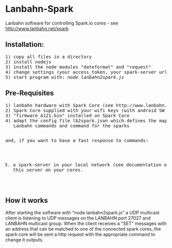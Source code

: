 Lanbahn-Spark
=============

Lanbahn software for controlling Spark.io cores - see http://www.lanbahn.net/spark 

<h2>Installation:</h2>
<pre>1) copy all files in a directory
2) install nodejs 
3) install the node modules "dateformat" and "request" 
4) change settings (your access_token, your spark-server url) in sparkconfig.js
5) start program with: <i>node lanbahn2spark.js</i>
</pre>

<h2>Pre-Requisites</h2>
<pre>1) lanbahn hardware with Spark Core (see http://www.lanbahn.net/spark )
2) Spark Core supplied with your wifi keys (with android SW on spark.io site)
3) "firmware_A121.bin" installed on Spark Core
4) adapt the config file lb2spark.json which defines the mappings between 
   Lanbahn commands and command for the sparks

and, if you want to have a fast response to commands: 

5) a spark-server in your local network (see documentation on http://docs.spark.io/ )
   and the keys of this server on your cores.
</pre>

<h2>How it works</h2>
<p>After starting the software with "node lanbahn2spark.js" a UDP multicast client 
is listening to UDP messages on the LANBAHN port 27027 and LANBAHN multicast group. 
When the client receives a "SET" messages with an address that can be matched to one 
of the connected spark cores, the spark core will be sent a http request with the 
appropriate command to change it outputs. </p>
